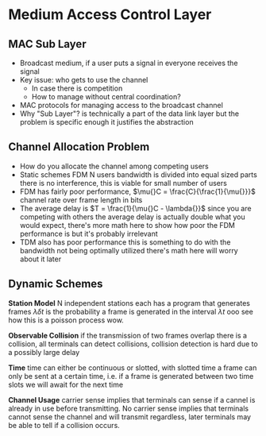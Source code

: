 # Medium Access Control Layer

## MAC Sub Layer

- Broadcast medium, if a user puts a signal in everyone receives the signal
- Key issue: who gets to use the channel
    - In case there is competition
    - How to manage without central coordination?
- MAC protocols for managing access to the broadcast channel
- Why "Sub Layer"? is technically a part of the data link layer but the problem is specific enough it justifies the abstraction

## Channel Allocation Problem

- How do you allocate the channel among competing users
- Static schemes FDM N users bandwidth is divided into equal sized parts there is no interference, this is viable for small number of users
- FDM has fairly poor performance, $\mu{}C = \frac{C}{\frac{1}{\mu{}}}$ channel rate over frame length in bits
- The average delay is $T = \frac{1}{\mu{}C - \lambda{}}$ since you are competing with others the average delay is actually double what you would expect, there's more math here to show how poor the FDM performance is but it's probably irrelevant
- TDM also has poor performance this is something to do with the bandwidth not being optimally utilized there's math here will worry about it later

## Dynamic Schemes

**Station Model** N independent stations each has a program that generates
frames $\lambda{}\delta{}t$ is the probability a frame is generated in the
interval $\lambda{}t$ ooo see how this is a poisson process wow.

**Observable Collision** if the transmission of two frames overlap there is a
collision, all terminals can detect collisions, collision detection is hard due
to a possibly large delay

**Time** time can either be continuous or slotted, with slotted time a frame
can only be sent at a certain time, i.e. if a frame is generated between two
time slots we will await for the next time

**Channel Usage** carrier sense implies that terminals can sense if a cannel is
already in use before transmitting. No carrier sense implies that terminals
cannot sense the channel and will transmit regardless, later terminals may be
able to tell if a collision occurs.


